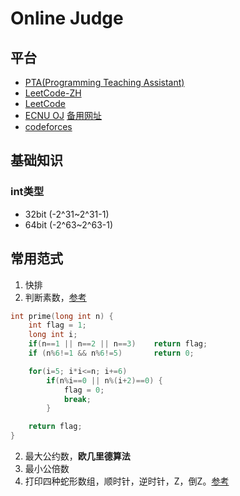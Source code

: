 # Online Judge

## 平台
- [PTA(Programming Teaching Assistant)](https://pintia.cn/)
- [LeetCode-ZH](https://leetcode-cn.com/)
- [LeetCode](https://leetcode.com/)
- [ECNU OJ](https://acm.ecnu.edu.cn/) [备用网址](https://eoj.i64d.com/)
- [codeforces](http://codeforces.com/)

## 基础知识
### int类型
- 32bit (-2^31~2^31-1)
- 64bit (-2^63~2^63-1)

## 常用范式
1. 快排
1. 判断素数，[参考](https://blog.csdn.net/huang_miao_xin/article/details/51331710)
```c
int prime(long int n) {
    int flag = 1;
    long int i;
    if(n==1 || n==2 || n==3)    return flag;
    if (n%6!=1 && n%6!=5)       return 0;

    for(i=5; i*i<=n; i+=6)
        if(n%i==0 || n%(i+2)==0) {
            flag = 0;
            break;
        }

    return flag;
}
```

2. 最大公约数，**欧几里德算法**
3. 最小公倍数
4. 打印四种蛇形数组，顺时针，逆时针，Z，倒Z。[参考](https://blog.csdn.net/Echo_Ana/article/details/53411476)